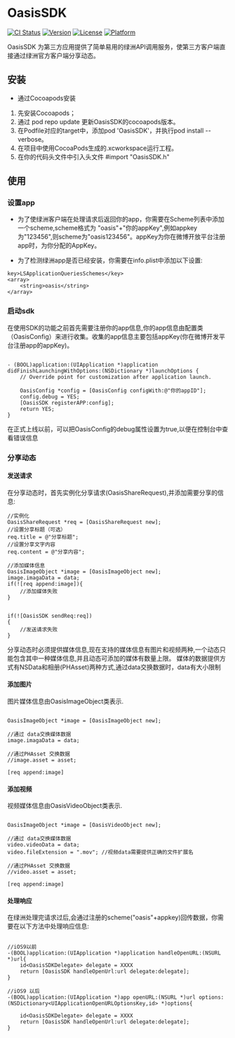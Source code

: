 # OasisSDK

[![CI Status](https://img.shields.io/travis/jianchengpan/OasisSDK.svg?style=flat)](https://travis-ci.org/jianchengpan/OasisSDK)
[![Version](https://img.shields.io/cocoapods/v/OasisSDK.svg?style=flat)](https://cocoapods.org/pods/OasisSDK)
[![License](https://img.shields.io/cocoapods/l/OasisSDK.svg?style=flat)](https://cocoapods.org/pods/OasisSDK)
[![Platform](https://img.shields.io/cocoapods/p/OasisSDK.svg?style=flat)](https://cocoapods.org/pods/OasisSDK)


OasisSDK 为第三方应用提供了简单易用的绿洲API调用服务，使第三方客户端直接通过绿洲官方客户端分享动态。

## 安装

* 通过Cocoapods安装

1. 先安装Cocoapods；
2. 通过 pod repo update 更新OasisSDK的cocoapods版本。
3. 在Podfile对应的target中，添加pod 'OasisSDK'，并执行pod install --verbose。
4. 在项目中使用CocoaPods生成的.xcworkspace运行工程。
5. 在你的代码头文件中引入头文件 #import "OasisSDK.h"

## 使用

### 设置app

* 为了使绿洲客户端在处理请求后返回你的app，你需要在Scheme列表中添加一个scheme,scheme格式为 "oasis"+"你的appKey",例如appkey为"123456",则scheme为"oasis123456"。appKey为你在微博开放平台注册app时，为你分配的AppKey。

*  为了检测绿洲app是否已经安装，你需要在info.plist中添加以下设置:
```
key>LSApplicationQueriesSchemes</key>
<array>
    <string>oasis</string>
</array>
```

### 启动sdk

在使用SDK的功能之前首先需要注册你的app信息,你的app信息由配置类（OasisConfig）来进行收集。收集的app信息主要包括appKey(你在微博开发平台注册app的appKey)。

```

- (BOOL)application:(UIApplication *)application didFinishLaunchingWithOptions:(NSDictionary *)launchOptions {
    // Override point for customization after application launch.

    OasisConfig *config = [OasisConfig configWith:@"你的appID"];
    config.debug = YES;
    [OasisSDK registerAPP:config];    
    return YES;
}

```

在正式上线以前，可以把OasisConfig的debug属性设置为true,以便在控制台中查看错误信息

### 分享动态

#### 发送请求

在分享动态时，首先实例化分享请求(OasisShareRequest),并添加需要分享的信息:

```
//实例化
OasisShareRequest *req = [OasisShareRequest new];
//设置分享标题（可选）
req.title = @"分享标题";
//设置分享文字内容
req.content = @"分享内容";

//添加媒体信息
OasisImageObject *image = [OasisImageObject new];
image.imagaData = data;
if(![req append:image]){
    //添加媒体失败
}


if(![OasisSDK sendReq:req])
{
    //发送请求失败
}

```

分享动态时必须提供媒体信息,现在支持的媒体信息有图片和视频两种,一个动态只能包含其中一种媒体信息,并且动态可添加的媒体有数量上限。
媒体的数据提供方式有NSData和相册(PHAsset)两种方式,通过data交换数据时，data有大小限制

#### 添加图片
图片媒体信息由OasisImageObject类表示.

```

OasisImageObject *image = [OasisImageObject new];

//通过 data交换媒体数据
image.imagaData = data;

//通过PHAsset 交换数据
//image.asset = asset;

[req append:image]

```

#### 添加视频

视频媒体信息由OasisVideoObject类表示.

```

OasisImageObject *image = [OasisVideoObject new];

//通过 data交换媒体数据
video.videoData = data;
video.fileExtension = ".mov"; //视频data需要提供正确的文件扩展名

//通过PHAsset 交换数据
//video.asset = asset;

[req append:image]

```

#### 处理响应

在绿洲处理完请求过后,会通过注册的scheme("oasis"+appkey)回传数据，你需要在以下方法中处理响应信息:

```

//iOS9以前
-(BOOL)application:(UIApplication *)application handleOpenURL:(NSURL *)url{
    id<OasisSDKDelegate> delegate = XXXX
    return [OasisSDK handleOpenUrl:url delegate:delegate];
}

//iOS9 以后
-(BOOL)application:(UIApplication *)app openURL:(NSURL *)url options:(NSDictionary<UIApplicationOpenURLOptionsKey,id> *)options{

    id<OasisSDKDelegate> delegate = XXXX
    return [OasisSDK handleOpenUrl:url delegate:delegate];
}

```
